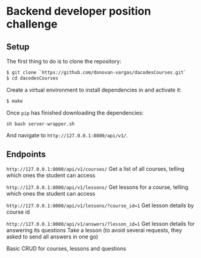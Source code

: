 # Backend developer position challenge

## Setup

The first thing to do is to clone the repository:

```sh
$ git clone `https://github.com/donovan-vargas/dacodesCourses.git`
$ cd dacodesCourses
```

Create a virtual environment to install dependencies in and activate it:

```sh
$ make
```
Once `pip` has finished downloading the dependencies:
```cd courses
sh bash server-wrapper.sh
```
And navigate to `http://127.0.0.1:8000/api/v1/`.

## Endpoints 
`http://127.0.0.1:8000/api/v1/courses/` Get a list of all courses, 
telling which ones the student can access

`http://127.0.0.1:8000/api/v1/lessons/` Get lessons for a course, 
telling which ones the student can access

`http://127.0.0.1:8000/api/v1/lessons/?course_id=1` Get lesson details by course id

`http://127.0.0.1:8000/api/v1/answers/?lesson_id=1` Get lesson details for answering its questions
Take a lesson (to avoid several requests, they asked to send all answers in one go)

Basic CRUD for courses, lessons and questions
